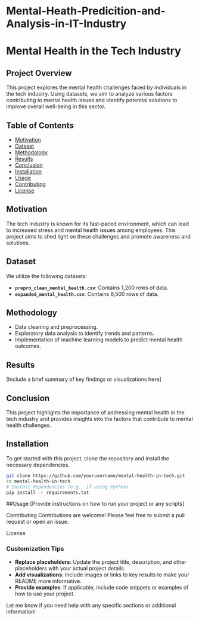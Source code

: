 # Mental-Heath-Predicition-and-Analysis-in-IT-Industry

# Mental Health in the Tech Industry

## Project Overview
This project explores the mental health challenges faced by individuals in the tech industry. Using datasets, we aim to analyze various factors contributing to mental health issues and identify potential solutions to improve overall well-being in this sector.

## Table of Contents
- [Motivation](#motivation)
- [Dataset](#dataset)
- [Methodology](#methodology)
- [Results](#results)
- [Conclusion](#conclusion)
- [Installation](#installation)
- [Usage](#usage)
- [Contributing](#contributing)
- [License](#license)

## Motivation
The tech industry is known for its fast-paced environment, which can lead to increased stress and mental health issues among employees. This project aims to shed light on these challenges and promote awareness and solutions.

## Dataset
We utilize the following datasets:
- **`prepro_clean_mental_health.csv`**: Contains 1,200 rows of data.
- **`expanded_mental_health.csv`**: Contains 8,500 rows of data.

## Methodology
- Data cleaning and preprocessing.
- Exploratory data analysis to identify trends and patterns.
- Implementation of machine learning models to predict mental health outcomes.

## Results
[Include a brief summary of key findings or visualizations here]

## Conclusion
This project highlights the importance of addressing mental health in the tech industry and provides insights into the factors that contribute to mental health challenges.

## Installation
To get started with this project, clone the repository and install the necessary dependencies.

```bash
git clone https://github.com/yourusername/mental-health-in-tech.git
cd mental-health-in-tech
# Install dependencies (e.g., if using Python)
pip install -r requirements.txt
```

##Usage
[Provide instructions on how to run your project or any scripts]

Contributing
Contributions are welcome! Please feel free to submit a pull request or open an issue.

License

### Customization Tips
- **Replace placeholders**: Update the project title, description, and other placeholders with your actual project details.
- **Add visualizations**: Include images or links to key results to make your README more informative.
- **Provide examples**: If applicable, include code snippets or examples of how to use your project.

Let me know if you need help with any specific sections or additional information!

